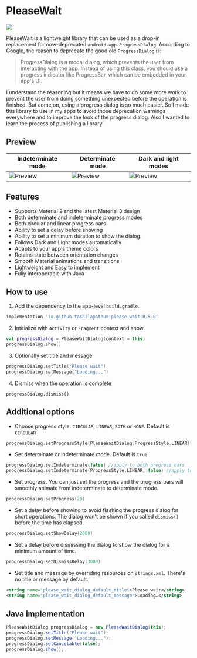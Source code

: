 # PleaseWait 
[![](https://jitpack.io/v/tashilapathum/PleaseWait.svg)](https://jitpack.io/#tashilapathum/PleaseWait)

PleaseWait is a lightweight library that can be used as a drop-in replacement for now-deprecated `android.app.ProgressDialog`.
According to Google, the reason to deprecate the good old `ProgressDialog` is:
> ProgressDialog is a modal dialog, which prevents the user from interacting with the app. Instead of using this class, you should use a progress indicator like ProgressBar, which can be embedded in your app's UI.

I understand the reasoning but it means we have to do some more work to prevent the user from doing something unexpected before the operation is finished. But come on, using a progress dialog is so much easier. So I made this library to use in my apps to avoid those deprecation warnings everywhere and to improve the look of the progress dialog. Also I wanted to learn the process of publishing a library.


## Preview
| Indeterminate mode | Determinate mode | Dark and light modes |
| --- | --- | --- |
| ![Preview](https://media.giphy.com/media/v1.Y2lkPTc5MGI3NjExZjczMmM0NzE1N2FlMmI3NmU5ZDYyODZmNWIzZjlhMjk3ZGZhMGU3YSZjdD1n/WxR15UuJyCwBzhpEYj/giphy.gif) | ![Preview](https://media.giphy.com/media/v1.Y2lkPTc5MGI3NjExNzc0YmQ5ZTBhMDU0YWNkOTJlMjIyOThlNGE0ZDQ3OTJjNTA0NTM2NiZjdD1n/dPOJQYUIjGCzMBd31N/giphy.gif) | ![Preview](https://media.giphy.com/media/v1.Y2lkPTc5MGI3NjExMDAxYjM1YTkwNDUzM2ZkYzg4YTdmNGE5ODlkMThmNTRhZmExNGUxYyZjdD1n/Z7aZNVYnjYEgTbTZS2/giphy.gif) | 


## Features
- Supports Material 2 and the latest Material 3 design
- Both determinate and indeterminate progress modes
- Both circular and linear progress bars
- Ability to set a delay before showing
- Ability to set a minimum duration to show the dialog
- Follows Dark and Light modes automatically
- Adapts to your app's theme colors
- Retains state between orientation changes
- Smooth Material animations and transitions
- Lightweight and Easy to implement
- Fully interoperable with Java


## How to use
1. Add the dependency to the app-level `build.gradle`. 

```gradle
implementation 'io.github.tashilapathum:please-wait:0.5.0'
```

2. Intitialize with `Activity` or `Fragment` context and show.
```kotlin
val progressDialog = PleaseWaitDialog(context = this)
progressDialog.show()
```

3. Optionally set title and message
```kotlin
progressDialog.setTitle("Please wait")
progressDialog.setMessage("Loading...")
```

4. Dismiss when the operation is complete
```
progressDialog.dismiss()
```


## Additional options

- Choose progress style: `CIRCULAR`, `LINEAR`, `BOTH` or `NONE`. Default is `CIRCULAR`
```kotlin
progressDialog.setProgressStyle(PleaseWaitDialog.ProgressStyle.LINEAR)
```

- Set determinate or indeterminate mode. Default is `true`.
```kotlin
progressDialog.setIndeterminate(false) //apply to both progress bars
progressDialog.setIndeterminate(ProgressStyle.LINEAR, false) //apply to a specific progress bar
```

- Set progress. You can just set the progress and the progress bars will smoothly animate from indeterminate to determinate mode.
```kotlin
progressDialog.setProgress(20)
```

- Set a delay before showing to avoid flashing the progress dialog for short operations. The dialog won't be shown if you called `dismiss()` before the time has elapsed.
```kotlin
progressDialog.setShowDelay(2000)
```

- Set a delay before dismissing the dialog to show the dialog for a minimum amount of time.
```kotlin
progressDialog.setDismissDelay(3000)
```

- Set title and message by overriding resources on `strings.xml`. There's no title or message by default. 
```xml
<string name="please_wait_dialog_default_title">Please wait</string>
<string name="please_wait_dialog_default_message">Loading…</string>
```


## Java implementation
```java
PleaseWaitDialog progressDialog = new PleaseWaitDialog(this);
progressDialog.setTitle("Please wait");
progressDialog.setMessage("Loading...");
progressDialog.setCancelable(false);
progressDialog.show();
```
